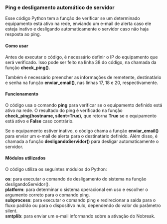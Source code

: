 <h3>Ping e desligamento automático de servidor</h3>
Esse código Python tem a função de verificar se um determinado equipamento está ativo na rede, enviando um e-mail de alerta caso ele esteja inativo e desligando automaticamente o servidor caso não haja resposta ao ping.

<h4>Como usar</h4>
Antes de executar o código, é necessário definir o IP do equipamento que será verificado. Isso pode ser feito na linha 38 do código, na chamada da função <b>check_ping()</b>.

Também é necessário preencher as informações de remetente, destinatário e senha na função <b>enviar_email()</b>, nas linhas 17, 18 e 20, respectivamente.

<h4>Funcionamento</h4>
O código usa o comando <b>ping</b> para verificar se o equipamento definido está ativo na rede. O resultado do ping é verificado na função <b>check_ping(hostname, silent=True)</b>, que retorna <b>True</b> se o equipamento está ativo e <b>False</b> caso contrário.

Se o equipamento estiver inativo, o código chama a função <b>enviar_email()</b> para enviar um e-mail de alerta para o destinatário definido. Além disso, é chamada a função <b>desligandoServidor()</b> para desligar automaticamente o servidor.

<h4>Módulos utilizados</h4>
O código utiliza os seguintes módulos do Python:

<b>os</b>: para executar o comando de desligamento do sistema na função desligandoServidor(). <br>
<b>platform</b>: para determinar o sistema operacional em uso e escolher o argumento correto para o comando ping. <br>
<b>subprocess</b>: para executar o comando ping e redirecionar a saída para o fluxo padrão ou para o dispositivo nulo, dependendo do valor do parâmetro silent. <br>
<b>smtplib</b>: para enviar um e-mail informando sobre a ativação do Nobreak. <br>
